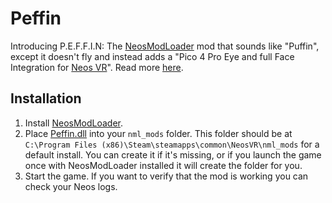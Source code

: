 # Peffin

Introducing P.E.F.F.I.N: The [NeosModLoader](https://github.com/zkxs/NeosModLoader) mod that sounds like "Puffin", except it doesn't fly and instead adds a "Pico 4 Pro Eye and full Face Integration for [Neos VR](https://neos.com/)". Read more [here](https://www.picoxr.com/global/products/pico4).

## Installation
1. Install [NeosModLoader](https://github.com/zkxs/NeosModLoader).
1. Place [Peffin.dll](https://github.com/dfgHiatus/Peffin/releases/latest) into your `nml_mods` folder. This folder should be at `C:\Program Files (x86)\Steam\steamapps\common\NeosVR\nml_mods` for a default install. You can create it if it's missing, or if you launch the game once with NeosModLoader installed it will create the folder for you.
1. Start the game. If you want to verify that the mod is working you can check your Neos logs.
